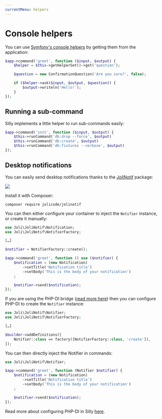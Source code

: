 ```yaml
---
currentMenu: helpers
---
```


# Console helpers

You can use [Symfony's console helpers](http://symfony.com/doc/current/components/console/helpers/index.html) by getting
them from the application:

```php
$app->command('greet', function ($input, $output) {
    $helper = $this->getHelperSet()->get('question');

    $question = new ConfirmationQuestion('Are you sure?', false);

    if ($helper->ask($input, $output, $question)) {
        $output->writeln('Hello!');
    }
});
```

## Running a sub-command

Silly implements a little helper to run sub-commands easily:

```php
$app->command('init', function ($input, $output) {
    $this->runCommand('db:drop --force', $output)
    $this->runCommand('db:create', $output)
    $this->runCommand('db:fixtures --verbose', $output)
});
```

## Desktop notifications

You can easily send desktop notifications thanks to the [JoliNotif](https://github.com/jolicode/JoliNotif) package:

![](https://github.com/jolicode/JoliNotif/raw/master/doc/images/demo.gif)

Install it with Composer:

```
composer require jolicode/jolinotif
```

You can then either configure your container to inject the `Notifier` instance, or create it manually:

```php
use Joli\JoliNotif\Notification;
use Joli\JoliNotif\NotifierFactory;

[…]

$notifier = NotifierFactory::create();

$app->command('greet', function () use ($notifier) {
    $notification = (new Notification)
        ->setTitle('Notification title')
        ->setBody('This is the body of your notification')
    ;

    $notifier->send($notification);
});
```

If you are using the PHP-DI bridge ([read more here](php-di.md)) then you can configure PHP-DI to create the `Notifier`
instance:

```php
use Joli\JoliNotif\Notifier;
use Joli\JoliNotif\NotifierFactory;

[…]

$builder->addDefinitions([
    Notifier::class => factory([NotifierFactory::class, 'create']),
]);
```

You can then directly inject the Notifier in commands:

```php
use Joli\JoliNotif\Notifier;

$app->command('greet', function (Notifier $notifier) {
    $notification = (new Notification)
        ->setTitle('Notification title')
        ->setBody('This is the body of your notification')
    ;

    $notifier->send($notification);
});
```

Read more about configuring PHP-DI in Silly [here](php-di.md#configuration).

